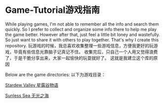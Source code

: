 # Game-Tutorial游戏指南
While playing games, I'm not able to remember all the info and search them quickly. So I prefer to collect and organize some info there to help me play the game better.
However after that, just feel a little bit loney and wastefully. So just want to share it with others to play together. 
That's why I create this repository.
玩游戏的时候，我总喜欢收集整理一些游戏信息，方便我更好的玩游戏，毕竟有些信息光靠脑子记真记不住。
收集完后，只自己一个人用又觉得浪费了，于是干脆分享出来，大家一起愉快的玩耍就好了。
这就是我建立这个库的原因

Below are the game directories:
以下为游戏目录：

[Stardew Valley
星露谷物语](https://github.com/VincentWh/Game-Tutorial/tree/main/Stardew%20Valley)

[Sunless Sea
无光之海](https://github.com/VincentWh/Game-Tutorial/tree/main/Sunless%20Sea)
